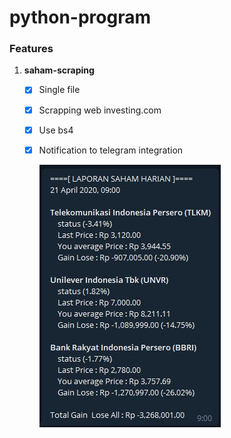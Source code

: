 # python-program

### Features
1. **saham-scraping**
    - [x] Single file
    - [x] Scrapping web investing.com
    - [x] Use bs4
    - [x] Notification to telegram integration
    
        ![](saham-scraping/example.jpg)
